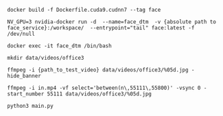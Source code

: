 `docker build -f Dockerfile.cuda9.cudnn7 --tag face`

`NV_GPU=3 nvidia-docker run -d  --name=face_dtm  -v {absolute path to face_service}:/workspace/  --entrypoint="tail" face:latest -f /dev/null`

`docker exec -it face_dtm /bin/bash`

`mkdir data/videos/office3`

`ffmpeg -i {path_to_test_video} data/videos/office3/%05d.jpg -hide_banner`

`ffmpeg -i in.mp4 -vf select='between(n\,55111\,55800)' -vsync 0 -start_number 55111 data/videos/office3/%05d.jpg`

`python3 main.py`
